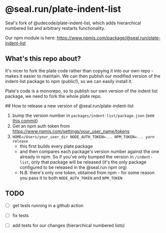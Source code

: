 # @seal.run/plate-indent-list

Seal's fork of @udecode/plate-indent-list, which adds hierarchical numbered list and 
arbitrary restarts functionality.

Our npm module is here: https://www.npmjs.com/package/@seal.run/plate-indent-list


## What's this repo about?

It's nicer to fork the plate code rather than copying it into our own repo - makes it
easier to maintain. We can then publish our modified version of the indent-list package to 
npm (public!), so we can easily install it.

Plate's code is a monorepo, so to publish our own version of the indent list package, we
need to fork the whole plate repo.

## How to release a new version of @seal.run/plate-indent-list

1. bump the version number in `packages/indent-list/package.json` (see [this commit](https://github.com/opvia/plate/pull/5/commits/4f324ed1402b66ebbb44b7d3ce9b849c6cbc318d))
2. Get an npm auth token from https://www.npmjs.com/settings/your_user_name/tokens
3. `HOME=/Users/your_user_dir NODE_AUTH_TOKEN=... NPM_TOKEN=... yarn release`
   - this first builds every plate package
   - and then compares each package's version number against the one already in npm. So if 
    you've only bumped the version in `/indent-list`, only that package will be released 
    (it's the only package configured to be released in the @seal.run npm org)
   - N.B. there's only one token, obtained from npm - for some reason you pass it to both `NODE_AUTH_TOKEN`
     and `NPM_TOKEN`


## TODO

- [ ] get tests running in a github action
- [ ] fix tests
- [ ] add tests for our changes (hierarchical numbered lists)



